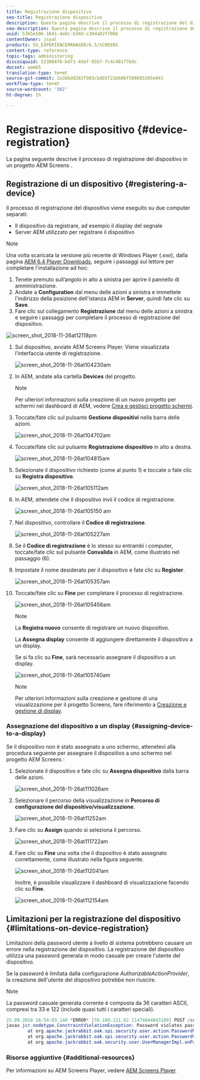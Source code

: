 ```yaml
---
title: Registrazione dispositivo
seo-title: Registrazione dispositivo
description: Questa pagina descrive il processo di registrazione del dispositivo in un progetto AEM Screens .
seo-description: Questa pagina descrive il processo di registrazione del dispositivo in un progetto AEM Screens .
uuid: 5365e506-1641-4a0c-b34d-c39da02f700b
contentOwner: jsyal
products: SG_EXPERIENCEMANAGER/6.5/SCREENS
content-type: reference
topic-tags: administering
discoiquuid: 523084f6-bd71-4daf-95b7-fc4c481f76dc
docset: aem65
translation-type: tm+mt
source-git-commit: 2a3bbdd283f983cbdb5f21b606f508603385e041
workflow-type: tm+mt
source-wordcount: '562'
ht-degree: 1%

---
```



# Registrazione dispositivo {#device-registration}

La pagina seguente descrive il processo di registrazione del dispositivo in un progetto AEM Screens .

## Registrazione di un dispositivo {#registering-a-device}

Il processo di registrazione del dispositivo viene eseguito su due computer separati:

* Il dispositivo da registrare, ad esempio il display del segnale
* Server AEM utilizzato per registrare il dispositivo

>[!NOTE]
>
>Una volta scaricata la versione più recente di Windows Player (*.exe*), dalla pagina [AEM 6.4 Player Downloads](https://download.macromedia.com/screens/), seguire i passaggi sul lettore per completare l&#39;installazione ad hoc:
>
>1. Tenete premuto sull’angolo in alto a sinistra per aprire il pannello di amministrazione.
>1. Andate a **Configuration** dal menu delle azioni a sinistra e immettete l&#39;indirizzo della posizione dell&#39;istanza AEM in **Server**, quindi fate clic su **Save**.
>1. Fare clic sul collegamento **Registrazione** dal menu delle azioni a sinistra e seguire i passaggi per completare il processo di registrazione del dispositivo.

>



![screen_shot_2018-11-26at12118pm](assets/screen_shot_2018-11-26at12118pm.png)

1. Sul dispositivo, avviate  AEM Screens Player. Viene visualizzata l’interfaccia utente di registrazione.

   ![screen_shot_2018-11-26at104230am](assets/screen_shot_2018-11-26at104230am.png)

1. In AEM, andate alla cartella **Devices** del progetto.

   >[!NOTE]
   >
   >Per ulteriori informazioni sulla creazione di un nuovo progetto per schermi nel dashboard di AEM, vedere [Crea e gestisci progetto schermi](creating-a-screens-project.md).

1. Toccate/fate clic sul pulsante **Gestione dispositivi** nella barra delle azioni.

   ![screen_shot_2018-11-26at104702am](assets/screen_shot_2018-11-26at104702am.png)

1. Toccate/fate clic sul pulsante **Registrazione dispositivo** in alto a destra.

   ![screen_shot_2018-11-26at104815am](assets/screen_shot_2018-11-26at104815am.png)

1. Selezionate il dispositivo richiesto (come al punto 1) e toccate o fate clic su **Registra dispositivo**.

   ![screen_shot_2018-11-26at105112am](assets/screen_shot_2018-11-26at105112am.png)

1. In AEM, attendete che il dispositivo invii il codice di registrazione.

   ![screen_shot_2018-11-26at105150 am](assets/screen_shot_2018-11-26at105150am.png)

1. Nel dispositivo, controllare il **Codice di registrazione**.

   ![screen_shot_2018-11-26at105227am](assets/screen_shot_2018-11-26at105227am.png)

1. Se il **Codice di registrazione** è lo stesso su entrambi i computer, toccate/fate clic sul pulsante **Convalida** in AEM, come illustrato nel passaggio (6).
1. Impostate il nome desiderato per il dispositivo e fate clic su **Register**.

   ![screen_shot_2018-11-26at105357am](assets/screen_shot_2018-11-26at105357am.png)

1. Toccate/fate clic su **Fine** per completare il processo di registrazione.

   ![screen_shot_2018-11-26at105456am](assets/screen_shot_2018-11-26at105456am.png)

   >[!NOTE]
   >
   >La **Registra nuovo** consente di registrare un nuovo dispositivo.
   >
   >La **Assegna display** consente di aggiungere direttamente il dispositivo a un display.

   Se si fa clic su **Fine**, sarà necessario assegnare il dispositivo a un display.

   ![screen_shot_2018-11-26at105740am](assets/screen_shot_2018-11-26at105740am.png)

   >[!NOTE]
   >
   >Per ulteriori informazioni sulla creazione e gestione di una visualizzazione per il progetto Screens, fare riferimento a [Creazione e gestione di display](managing-displays.md).

### Assegnazione del dispositivo a un display {#assigning-device-to-a-display}

Se il dispositivo non è stato assegnato a uno schermo, attenetevi alla procedura seguente per assegnare il dispositivo a uno schermo nel progetto AEM Screens :

1. Selezionate il dispositivo e fate clic su **Assegna dispositivo** dalla barra delle azioni.

   ![screen_shot_2018-11-26at111026am](assets/screen_shot_2018-11-26at111026am.png)

1. Selezionare il percorso della visualizzazione in **Percorso di configurazione del dispositivo/visualizzazione**.

   ![screen_shot_2018-11-26at11252am](assets/screen_shot_2018-11-26at111252am.png)

1. Fare clic su **Assign** quando si seleziona il percorso.

   ![screen_shot_2018-11-26at111722am](assets/screen_shot_2018-11-26at111722am.png)

1. Fare clic su **Fine** una volta che il dispositivo è stato assegnato correttamente, come illustrato nella figura seguente.

   ![screen_shot_2018-11-26at112041am](assets/screen_shot_2018-11-26at112041am.png)

   Inoltre, è possibile visualizzare il dashboard di visualizzazione facendo clic su **Fine**.

   ![screen_shot_2018-11-26at112154am](assets/screen_shot_2018-11-26at112154am.png)

## Limitazioni per la registrazione del dispositivo {#limitations-on-device-registration}

Limitazioni della password utente a livello di sistema potrebbero causare un errore nella registrazione del dispositivo. La registrazione del dispositivo utilizza una password generata in modo casuale per creare l&#39;utente del dispositivo.

Se la password è limitata dalla configurazione *AuthorizableActionProvider*, la creazione dell&#39;utente del dispositivo potrebbe non riuscire.

>[!NOTE]
>
>La password casuale generata corrente è composta da 36 caratteri ASCII, compresi tra 33 e 122 (include quasi tutti i caratteri speciali).

```java
25.09.2016 16:54:03.140 *ERROR* [59.100.121.82 [1474844043109] POST /content/screens/svc/registration HTTP/1.1] com.adobe.cq.screens.device.registration.impl.RegistrationServlet Error during device registration
javax.jcr.nodetype.ConstraintViolationException: Password violates password constraint (^(?=.*\d).{7,9}$).
        at org.apache.jackrabbit.oak.spi.security.user.action.PasswordValidationAction.validatePassword(PasswordValidationAction.java:105)
        at org.apache.jackrabbit.oak.spi.security.user.action.PasswordValidationAction.onPasswordChange(PasswordValidationAction.java:76)
        at org.apache.jackrabbit.oak.security.user.UserManagerImpl.onPasswordChange(UserManagerImpl.java:308)
```

### Risorse aggiuntive {#additional-resources}

Per informazioni su  AEM Screens Player, vedere [ AEM Screens Player](working-with-screens-player.md).
